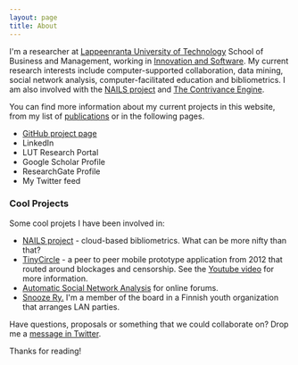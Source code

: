 ```yaml
---
layout: page
title: About
---
```


I'm a researcher at [Lappeenranta University of Technology](http://www.lut.fi) School of Business and Management, working in [Innovation and Software](http://www.lut.fi/web/en/school-of-business-and-management/research/innovation-and-software). My current research interests include computer-supported collaboration, data mining, social network analysis, computer-facilitated education and bibliometrics. I am also involved with the [NAILS project](http://nailsproject.net) and [The Contrivance Engine](http://www.tce.fi).

You can find more information about my current projects in this website, from my list of [publications](/publications/) or in the following pages.

 * [GitHub project page](https://github.com/aknutas/)
 * LinkedIn
 * LUT Research Portal
 * Google Scholar Profile
 * ResearchGate Profile
 * My Twitter feed

### Cool Projects

Some cool projets I have been involved in:

* [NAILS project](http://nailsproject.net) - cloud-based bibliometrics. What can be more nifty than that?
* [TinyCircle](https://github.com/aknutas/TinyCircle) - a peer to peer mobile prototype application from 2012 that routed around blockages and censorship. See the [Youtube video](http://youtu.be/N1Uz0OsoEcU) for more information.
* [Automatic Social Network Analysis](https://github.com/aknutas/sna-saga) for online forums.
* [Snooze Ry.](http://www.snooze.fi) I'm a member of the board in a Finnish youth organization that arranges LAN parties.

Have questions, proposals or something that we could collaborate on? Drop me a [message in Twitter](https://twitter.com/aknutas).

Thanks for reading!
